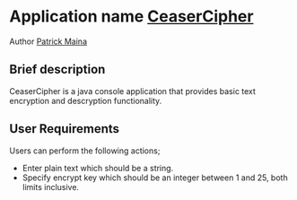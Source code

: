 # Application name [CeaserCipher](https://github.com/pkminor/CeaserCipher)

Author [Patrick Maina](https://github.com/pkminor)

## Brief description

CeaserCipher is a java console application that provides basic text encryption and descryption functionality.

## User Requirements

Users can perform the following actions;
- Enter plain text which should be a string.
- Specify encrypt key which should be an integer between 1 and 25, both limits inclusive.
